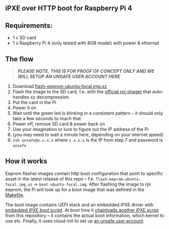 iPXE over HTTP boot for Raspberry Pi 4
--------------------------------------

## Requirements:
* 1 x SD card
* 1 x Raspberry Pi 4 (only tested with 8GB model) with power & ethernet


## The flow

> ***PLEASE NOTE, THIS IS FOR PROOF OF CONCEPT ONLY AND WE WILL SETUP AN UNSAFE USER ACCOUNT HERE***

1. Download [flash-eeprom-ubuntu-focal.img.xz](https://github.com/valtzu/pipxe-http/releases/latest/download/flash-eeprom-ubuntu-focal.img.xz)
2. Flash the image to the SD card, f.e. with the [official rpi-imager](https://github.com/raspberrypi/rpi-imager) that auto-handles xz decompression.
3. Put the card in the Pi
4. Power it on
5. Wait until the green led is blinking in a consistent pattern – it should only take a few seconds to reach that
6. Power off, remove SD card & power back on
7. Use your imagination or luck to figure out the IP address of the Pi
8. (you may need to wait a minute here, depending on your internet speed)
9. `ssh unsafe@x.x.x.x` where `x.x.x.x` is the IP from step 7 and password is `unsafe`



## How it works

Eeprom flasher images contain http boot configuration that point to specific asset in the latest release of this repo – f.e. `flash-eeprom-ubuntu-focal.img.xz` -> `boot-ubuntu-focal.img`. After flashing the image to rpi eeprom, the Pi will look up for a boot image that was defined in the [Makefile](Makefile#L4-L6).

The boot image contains UEFI stack and an embedded iPXE driver with [embedded iPXE boot script](embedded). At boot time it [chainloads another iPXE script](chained) from this repository – it contains the actual boot information, which kernel to use etc. Finally, it uses cloud-init to set up [an unsafe user account](cloud-init/unsafe).
